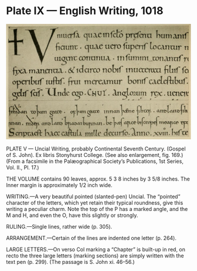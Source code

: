# Plate IX — English Writing, 1018

![Plate X.&#x2014;Italian \(first half of\) Twelfth-century Writing. \(Homilies and Lessons\). Brit. Mus., Harl. MS. 7183. \(See also enlargement, fig. 174\).](../.gitbook/assets/i449e-plate_ix.jpg)

PLATE V — Uncial Writing, probably Continental Seventh Century. (Gospel of S. John). Ex libris Stonyhurst College. (See also enlargement, fig. 169.)
(From a facsimile in the Palæographical Society’s Publications, 1st Series, Vol. II., Pl. 17.)

THE VOLUME contains 90 leaves, approx. 5
3
8
 inches by 3
5/8 inches. The Inner margin is approximately 
1/2 inch wide.

WRITING.—A very beautiful pointed (slanted-pen) Uncial. The “pointed” character of the letters, which yet retain their typical roundness, give this writing a peculiar charm. Note the top of the P has a marked angle, and the M and H, and even the O, have this slightly or strongly.

RULING.—Single lines, rather wide (p. 305).

ARRANGEMENT.—Certain of the lines are indented one letter (p. 264).

LARGE LETTERS.—On verso Col marking a “Chapter” is built-up in red, on recto the three large letters (marking sections) are simply written with the text pen (p. 299). (The passage is S. John xi. 46–56.)